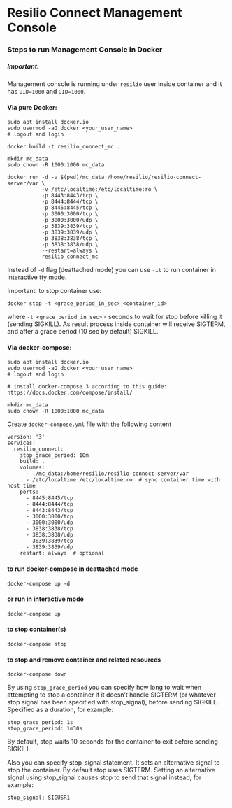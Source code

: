 # Resilio Connect Management Console

### Steps to run Management Console in Docker

##### Important:

Management console is running under `resilio` user inside container and it has `UID=1000` and `GID=1000`.

#### Via pure Docker:

```
sudo apt install docker.io
sudo usermod -aG docker <your_user_name>
# logout and login

docker build -t resilio_connect_mc .

mkdir mc_data
sudo chown -R 1000:1000 mc_data

docker run -d -v $(pwd)/mc_data:/home/resilio/resilio-connect-server/var \
           -v /etc/localtime:/etc/localtime:ro \
           -p 8443:8443/tcp \
           -p 8444:8444/tcp \
           -p 8445:8445/tcp \
           -p 3000:3000/tcp \
           -p 3000:3000/udp \
           -p 3839:3839/tcp \
           -p 3839:3839/udp \
           -p 3838:3838/tcp \
           -p 3838:3838/udp \
           --restart=always \
           resilio_connect_mc
```

Instead of `-d` flag (deattached mode) you can use `-it` to run container in interactive tty mode.

Important: to stop container use:
```
docker stop -t <grace_period_in_sec> <container_id>
```            
where `-t <grace_period_in_sec>` - seconds to wait for stop before killing it (sending SIGKILL). As result process inside container will receive SIGTERM, and after a grace period (10 sec by default) SIGKILL.

#### Via docker-compose:

```
sudo apt install docker.io
sudo usermod -aG docker <your_user_name>
# logout and login

# install docker-compose 3 according to this guide:
https://docs.docker.com/compose/install/

mkdir mc_data
sudo chown -R 1000:1000 mc_data
```

Create `docker-compose.yml` file with the following content
```
version: '3'
services:
  resilio_connect:
    stop_grace_period: 10m
    build: .
    volumes:
      - ./mc_data:/home/resilio/resilio-connect-server/var
      - /etc/localtime:/etc/localtime:ro  # sync container time with host time
    ports:
      - 8445:8445/tcp
      - 8444:8444/tcp
      - 8443:8443/tcp
      - 3000:3000/tcp
      - 3000:3000/udp
      - 3838:3838/tcp
      - 3838:3838/udp
      - 3839:3839/tcp
      - 3839:3839/udp
    restart: always  # optional
```

#### to run docker-compose in deattached mode
```
docker-compose up -d
```

#### or run in interactive mode
```
docker-compose up
```

#### to stop container(s)
```
docker-compose stop
```

#### to stop and remove container and related resources
```
docker-compose down
```

By using `stop_grace_period` you can specify how long to wait when attempting to stop a container if it doesn’t handle SIGTERM (or whatever stop signal has been specified with stop_signal), before sending SIGKILL. Specified as a duration, for example:
```
stop_grace_period: 1s
stop_grace_period: 1m30s
```
By default, stop waits 10 seconds for the container to exit before sending SIGKILL.

Also you can specify stop_signal statement. It sets an alternative signal to stop the container. By default stop uses SIGTERM. Setting an alternative signal using stop_signal causes stop to send that signal instead, for example:
```
stop_signal: SIGUSR1
```
